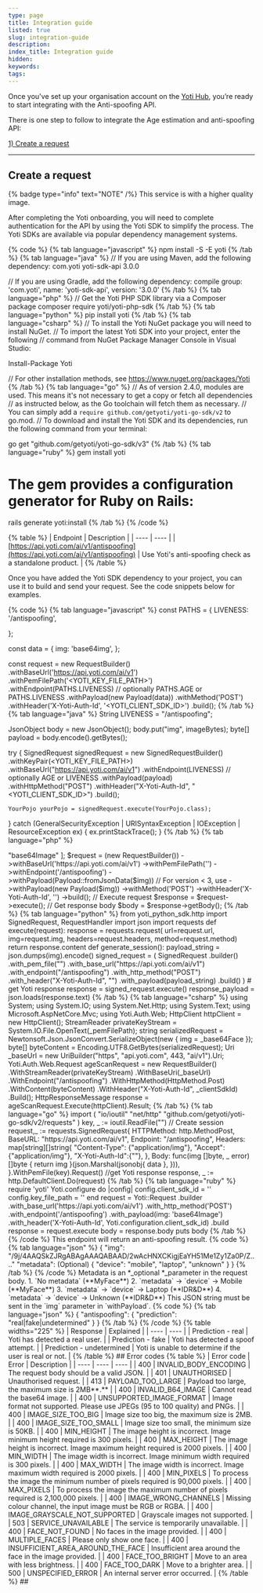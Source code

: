 ```yaml
---
type: page
title: Integration guide
listed: true
slug: integration-guide
description: 
index_title: Integration guide
hidden: 
keywords: 
tags: 
---
```


Once you've set up your organisation account on the [Yoti Hub](https://hub.yoti.com/logout), you’re ready to start integrating with the Anti-spoofing API.

There is one step to follow to integrate the Age estimation and anti-spoofing API:

[1) Create a request](https://developers.yoti.com/age-estimation/integration-guide#create-a-request)

---

## Create a request

{% badge type="info" text="NOTE" /%} This service is with a higher quality image.

After completing the Yoti onboarding, you will need to complete authentication for the API by using the Yoti SDK to simplify the process. The Yoti SDKs are available via popular dependency management systems.

{% code %}
{% tab language="javascript" %}
npm install -S -E yoti
{% /tab %}
{% tab language="java" %}
// If you are using Maven, add the following dependency:
<dependency>
    <groupId>com.yoti</groupId>
    <artifactId>yoti-sdk-api</artifactId>
    <version>3.0.0</version>
</dependency>

// If you are using Gradle, add the following dependency:
compile group: 'com.yoti', name: 'yoti-sdk-api', version: '3.0.0'
{% /tab %}
{% tab language="php" %}
// Get the Yoti PHP SDK library via a Composer package
composer require yoti/yoti-php-sdk
{% /tab %}
{% tab language="python" %}
pip install yoti
{% /tab %}
{% tab language="csharp" %}
// To install the Yoti NuGet package you will need to install NuGet.
// To import the latest Yoti SDK into your project, enter the following
// command from NuGet Package Manager Console in Visual Studio:

Install-Package Yoti

// For other installation methods, see https://www.nuget.org/packages/Yoti
{% /tab %}
{% tab language="go" %}
// As of version 2.4.0, modules are used. This means it's not necessary to get a copy or fetch all dependencies 
// as instructed below, as the Go toolchain will fetch them as necessary. 
// You can simply add a `require github.com/getyoti/yoti-go-sdk/v2` to go.mod.
// To download and install the Yoti SDK and its dependencies, run the following command from your terminal:

go get "github.com/getyoti/yoti-go-sdk/v3"
{% /tab %}
{% tab language="ruby" %}
gem install yoti

# The gem provides a configuration generator for Ruby on Rails:

rails generate yoti:install
{% /tab %}
{% /code %}

{% table %}
| Endpoint | Description | 
| ---- | ---- | 
| [https://api.yoti.com/ai/v1/antispoofing](https://api.yoti.com/ai/v1/antispoofing) | Use Yoti's anti-spoofing check as a standalone product. | 
{% /table %}

Once you have added the Yoti SDK dependency to your project, you can use it to build and send your request. See the code snippets below for examples.

{% code %}
{% tab language="javascript" %}
const PATHS = {
    LIVENESS: '/antispoofing',

};

const data = {
    img: 'base64img',
};

const request = new RequestBuilder()
    .withBaseUrl('https://api.yoti.com/ai/v1')
    .withPemFilePath('<YOTI_KEY_FILE_PATH>')
    .withEndpoint(PATHS.LIVENESS) // optionally PATHS.AGE or PATHS.LIVENESS
    .withPayload(new Payload(data))
    .withMethod('POST')
    .withHeader('X-Yoti-Auth-Id', '<YOTI_CLIENT_SDK_ID>')
    .build();
{% /tab %}
{% tab language="java" %}
String LIVENESS = "/antispoofing";


JsonObject body = new JsonObject();
body.put("img", imageBytes);
byte[] payload = body.encode().getBytes();

try {
    SignedRequest signedRequest = new SignedRequestBuilder()
        .withKeyPair(<YOTI_KEY_FILE_PATH>)
        .withBaseUrl("https://api.yoti.com/ai/v1")
        .withEndpoint(LIVENESS) // optionally AGE or LIVENESS
        .withPayload(payload)
        .withHttpMethod("POST")
.withHeader("X-Yoti-Auth-Id", "<YOTI_CLIENT_SDK_ID>")
        .build();

    YourPojo yourPojo = signedRequest.execute(YourPojo.class);
}  catch (GeneralSecurityException | URISyntaxException | IOException | ResourceException ex) {
    ex.printStackTrace();
}
{% /tab %}
{% tab language="php" %}
<?php
use Yoti\Http\RequestBuilder;
use Yoti\Http\Payload;

$img = [ "img" => "base64Image" ];

$request = (new RequestBuilder())
    ->withBaseUrl('https://api.yoti.com/ai/v1')
    ->withPemFilePath('<YOTI_KEY_FILE_PATH>')
    ->withEndpoint('/antispoofing')
    ->withPayload(Payload::fromJsonData($img)) // For version < 3, use ->withPayload(new Payload($img))
    ->withMethod('POST')
    ->withHeader('X-Yoti-Auth-Id', '<YOTI_CLIENT_SDK_ID>')
    ->build();

// Execute request
$response = $request->execute();

// Get response body
$body = $response->getBody();
{% /tab %}
{% tab language="python" %}
from yoti_python_sdk.http import SignedRequest, RequestHandler
import json
import requests

def execute(request):
    response = requests.request(
        url=request.url, img=request.img, headers=request.headers, method=request.method)
    return response.content

def generate_session():

    payload_string = json.dumps(img).encode()

    signed_request = (
        SignedRequest
        .builder()
        .with_pem_file("<YOTI_KEY_FILE_PATH>")
        .with_base_url("https://api.yoti.com/ai/v1")
        .with_endpoint("/antispoofing")
        .with_http_method("POST")
        .with_header("X-Yoti-Auth-Id", "<YOTI_CLIENT_SDK_ID>")
        .with_payload(payload_string)
        .build()

    )

	# get Yoti response
    response = signed_request.execute()
    response_payload = json.loads(response.text)
{% /tab %}
{% tab language="csharp" %}
using System;
using System.IO;
using System.Net.Http;
using System.Text;
using Microsoft.AspNetCore.Mvc;
using Yoti.Auth.Web;

HttpClient httpClient = new HttpClient();
StreamReader privateKeyStream = System.IO.File.OpenText(_pemFilePath);

string serializedRequest = Newtonsoft.Json.JsonConvert.SerializeObject(new
{
	img = _base64Face
});

byte[] byteContent = Encoding.UTF8.GetBytes(serializedRequest);

Uri _baseUrl = new UriBuilder("https", "api.yoti.com", 443, "ai/v1").Uri;

Yoti.Auth.Web.Request ageScanRequest = new RequestBuilder()
  .WithStreamReader(privateKeyStream)
  .WithBaseUri(_baseUrl)
  .WithEndpoint("/antispoofing")
  .WithHttpMethod(HttpMethod.Post)
  .WithContent(byteContent)
  .WithHeader("X-Yoti-Auth-Id", _clientSdkId)
  .Build();

HttpResponseMessage response = ageScanRequest.Execute(httpClient).Result;
{% /tab %}
{% tab language="go" %}
import (
    "io/ioutil"
    "net/http"
    "github.com/getyoti/yoti-go-sdk/v2/requests"
)

    key, _ := ioutil.ReadFile("<YOTI_KEY_FILE_PATH>")
    // Create session
    request,_ := requests.SignedRequest{
        HTTPMethod: http.MethodPost,
        BaseURL:    "https://api.yoti.com/ai/v1",
        Endpoint:   "/antispoofing",
        Headers: map[string][]string{
            "Content-Type": {"application/img"},
            "Accept":       {"application/img"},
			"X-Yoti-Auth-Id":{"<YOTI_CLIENT_SDK_ID>"},
        },

        Body: func(img []byte, _ error) []byte {
            return img
        }(json.Marshal(jsonobj{ data },
        })),
    }.WithPemFile(key).Request()

	//get Yoti response
	response, _ := http.DefaultClient.Do(request)
{% /tab %}
{% tab language="ruby" %}
require 'yoti'
Yoti.configure do |config|
  config.client_sdk_id = '<YOTI_CLIENT_SDK_ID>'
  config.key_file_path = '<YOTI_KEY_FILE_PATH>'
end
request = Yoti::Request
          .builder
          .with_base_url('https://api.yoti.com/ai/v1')
          .with_http_method('POST')
          .with_endpoint('/antispoofing')
          .with_payload(img: 'base64Image')
          .with_header('X-Yoti-Auth-Id', Yoti.configuration.client_sdk_id)
          .build
response = request.execute
body = response.body
puts body
{% /tab %}
{% /code %}

This endpoint will return an anti-spoofing result. 

{% code %}
{% tab language="json" %}
{
  "img": "/9j/4AAQSkZJRgABAgAAAQABAAD/2wAcHNXCKigjEaYH51Me1Zy1Za0P/Z...."
   "metadata": (Optional) {        
                  "device": "mobile", "laptop", "unknown"
              }
}
{% /tab %}
{% /code %}

Metadata is an *_optional *_parameter in the request body.

1. `No metadata` (**MyFace**)
2. `metadata` -&gt; `device` -&gt; Mobile (**MyFace**)
3. `metadata` -&gt; `device` -&gt; Laptop (**IDR&D**)
4. `metadata` -&gt; `device` -&gt; Unknown (**IDR&D**)

This JSON string must be sent in the `img` parameter in `withPayload`.

{% code %}
{% tab language="json" %}
{
   "antispoofing": {
       "prediction": "real|fake|undetermined"
   }
}
{% /tab %}
{% /code %}

{% table widths="225" %}
| Response | Explained | 
| ---- | ---- | 
| Prediction - real | Yoti has detected a real user. | 
| Prediction - fake | Yoti has detected a spoof attempt. | 
| Prediction - undetermined | Yoti is unable to determine if the user is real or not. | 
{% /table %}

## Error codes

{% table %}
| Error code | Error | Description | 
| ---- | ---- | ---- | 
| 400 | INVALID_BODY_ENCODING | The request body should be a valid JSON. | 
| 401 | UNAUTHORISED | Unauthorised request. | 
| 413 | PAYLOAD_TOO_LARGE | Payload too large, the maximum size is 2MB**.** | 
| 400 | INVALID_B64_IMAGE | Cannot read the base64 image. | 
| 400 | UNSUPPORTED_IMAGE_FORMAT | Image format not supported. Please use JPEGs (95 to 100 quality) and PNGs. | 
| 400 | IMAGE_SIZE_TOO_BIG | Image size too big, the maximum size is 2MB. | 
| 400 | IMAGE_SIZE_TOO_SMALL | Image size too small, the minimum size is 50KB. | 
| 400 | MIN_HEIGHT | The image height is incorrect. Image minimum height required is 300 pixels. | 
| 400 | MAX_HEIGHT | The image height is incorrect. Image maximum height required is 2000 pixels. | 
| 400 | MIN_WIDTH | The image width is incorrect. Image minimum width required is 300 pixels. | 
| 400 | MAX_WIDTH | The image width is incorrect. Image maximum width required is 2000 pixels. | 
| 400 | MIN_PIXELS | To process the image the minimum number of pixels required is 90,000 pixels. | 
| 400 | MAX_PIXELS | To process the image the maximum number of pixels required is 2,100,000 pixels. | 
| 400 | IMAGE_WRONG_CHANNELS | Missing colour channel, the input image must be RGB or RGBA. | 
| 400 | IMAGE_GRAYSCALE_NOT_SUPPORTED | Grayscale images not supported. | 
| 503 | SERVICE_UNAVAILABLE | The service is temporarily unavailable. | 
| 400 | FACE_NOT_FOUND | No faces in the image provided. | 
| 400 | MULTIPLE_FACES | Please only show one face. | 
| 400 | INSUFFICIENT_AREA_AROUND_THE_FACE | Insufficient area around the face in the image provided. | 
| 400 | FACE_TOO_BRIGHT | Move to an area with less brightness. | 
| 400 | FACE_TOO_DARK | Move to a brighter area. | 
| 500 | UNSPECIFIED_ERROR | An internal server error occurred. | 
{% /table %}

##
